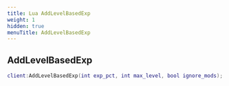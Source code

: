 ```yaml
---
title: Lua AddLevelBasedExp
weight: 1
hidden: true
menuTitle: AddLevelBasedExp
---
```

## AddLevelBasedExp
```lua
client:AddLevelBasedExp(int exp_pct, int max_level, bool ignore_mods); -- void
```